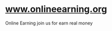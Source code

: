 # www.onlineearning.org
Online Earning join us for earn real money 
<!--Begin: Star-Clicks.com HTML Code--><script type='text/javascript' src='https://www.star-clicks.com/secure/ads.php?pid=04680961252419204'></script><!-- End: Star-Clicks.com -->
